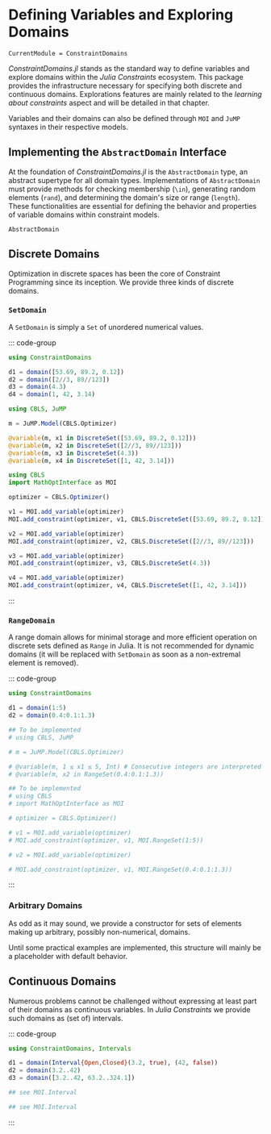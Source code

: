# Defining Variables and Exploring Domains

```@meta
CurrentModule = ConstraintDomains
```

*ConstraintDomains.jl* stands as the standard way to define variables and explore domains within the *Julia Constraints* ecosystem. This package provides the infrastructure necessary for specifying both discrete and continuous domains. Explorations features are mainly related to the *learning about constraints* aspect and will be detailed in that chapter.

Variables and their domains can also be defined through `MOI` and `JuMP` syntaxes in their respective models.

## Implementing the `AbstractDomain` Interface

At the foundation of *ConstraintDomains.jl* is the `AbstractDomain` type, an abstract supertype for all domain types. Implementations of `AbstractDomain` must provide methods for checking membership (``\in``), generating random elements (`rand`), and determining the domain's size or range (`length`). These functionalities are essential for defining the behavior and properties of variable domains within constraint models.

```@docs; canonical=false
AbstractDomain
```

## Discrete Domains

Optimization in discrete spaces has been the core of Constraint Programming since its inception. We provide three kinds of discrete domains.

### `SetDomain`

A `SetDomain` is simply a `Set` of unordered numerical values.

::: code-group

```julia [JC-API]
using ConstraintDomains

d1 = domain([53.69, 89.2, 0.12])
d2 = domain([2//3, 89//123])
d3 = domain(4.3)
d4 = domain(1, 42, 3.14)
```

```julia [CBLS-JuMP]
using CBLS, JuMP

m = JuMP.Model(CBLS.Optimizer)

@variable(m, x1 in DiscreteSet([53.69, 89.2, 0.12]))
@variable(m, x2 in DiscreteSet([2//3, 89//123]))
@variable(m, x3 in DiscreteSet(4.3))
@variable(m, x4 in DiscreteSet([1, 42, 3.14]))
```

```julia [CBLS-MOI]
using CBLS
import MathOptInterface as MOI

optimizer = CBLS.Optimizer()

v1 = MOI.add_variable(optimizer)
MOI.add_constraint(optimizer, v1, CBLS.DiscreteSet([53.69, 89.2, 0.12]))

v2 = MOI.add_variable(optimizer)
MOI.add_constraint(optimizer, v2, CBLS.DiscreteSet([2//3, 89//123]))

v3 = MOI.add_variable(optimizer)
MOI.add_constraint(optimizer, v3, CBLS.DiscreteSet(4.3))

v4 = MOI.add_variable(optimizer)
MOI.add_constraint(optimizer, v4, CBLS.DiscreteSet([1, 42, 3.14]))
```

:::

### `RangeDomain`

A range domain allows for minimal storage and more efficient operation on discrete sets defined as `Range` in Julia. It is not recommended for dynamic domains (it will be replaced with `SetDomain` as soon as a non-extremal element is removed).

::: code-group

```julia [JC-API]
using ConstraintDomains

d1 = domain(1:5)
d2 = domain(0.4:0.1:1.3)
```

```julia [CBLS-JuMP]
## To be implemented
# using CBLS, JuMP

# m = JuMP.Model(CBLS.Optimizer)

# @variable(m, 1 ≤ x1 ≤ 5, Int) # Consecutive integers are interpreted as range
# @variable(m, x2 in RangeSet(0.4:0.1:1.3))
```

```julia [CBLS-MOI]
## To be implemented
# using CBLS
# import MathOptInterface as MOI

# optimizer = CBLS.Optimizer()

# v1 = MOI.add_variable(optimizer)
# MOI.add_constraint(optimizer, v1, MOI.RangeSet(1:5))

# v2 = MOI.add_variable(optimizer)

# MOI.add_constraint(optimizer, v1, MOI.RangeSet(0.4:0.1:1.3))
```

:::

### Arbitrary Domains

As odd as it may sound, we provide a constructor for sets of elements making up arbitrary, possibly non-numerical, domains.

Until some practical examples are implemented, this structure will mainly be a placeholder with default behavior.

## Continuous Domains

Numerous problems cannot be challenged without expressing at least part of their domains as continuous variables. In *Julia Constraints* we provide such domains as (set of) intervals.

::: code-group

```julia [JC-API]
using ConstraintDomains, Intervals

d1 = domain(Interval{Open,Closed}(3.2, true), (42, false))
d2 = domain(3.2..42)
d3 = domain([3.2..42, 63.2..324.1])
```

```julia [CBLS-JuMP]
## see MOI.Interval
```

```julia [CBLS-MOI]
## see MOI.Interval
```

:::

